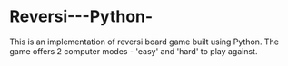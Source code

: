 # Reversi---Python-
This is an implementation of reversi board game built using Python. The game offers 2 computer modes - 'easy' and 'hard' to play against. 
